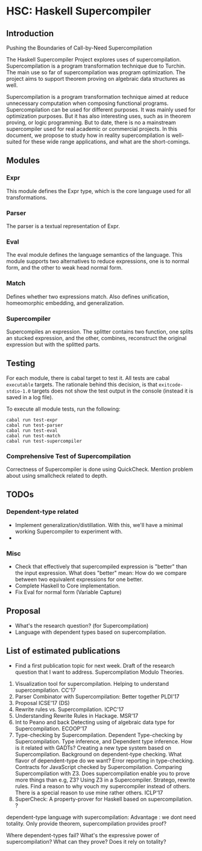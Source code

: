 
# HSC: Haskell Supercompiler

## Introduction

Pushing the Boundaries of Call-by-Need Supercompilation

The Haskell Supercompiler Project explores uses of supercompilation.
Supercompilation is a program transformation technique due to Turchin.
The main use so far of supercompilation was program optimization.
The project aims to support theorem proving on algebraic data structures
as well.

Supercompilation is a program transformation technique aimed at reduce unnecessary computation when composing functional programs.
Supercompilation can be used for different purposes.
It was mainly used for optimization purposes.
But it has also interesting uses, such as in theorem proving, or logic programming.
But to date, there is no a mainstream supercompiler used for real academic or commercial projects.
In this document, we propose to study how in reality supercompilation is
well-suited for these wide range applications, and what are the short-comings.

## Modules

### Expr

This module defines the Expr type,
which is the core language used for all transformations.

### Parser

The parser is a textual representation of Expr.

### Eval

The eval module defines the language semantics of the language.
This module supports two alternatives to reduce expressions,
one is to normal form, and the other to weak head normal form.

### Match

Defines whether two expressions match.
Also defines unification, homeomorphic embedding, and generalization.

### Supercompiler

Supercompiles an expression.
The splitter contains two function, one splits an stucked expression,
and the other, combines, reconstruct the original expression but with the
splitted parts.

## Testing

For each module, there is cabal target to test it.
All tests are cabal `executable` targets.
The rationale behind this decision, is that `exitcode-stdio-1.0` targets does not show the test output in the console (instead it is saved in a log file).

To execute all module tests, run the following:

```
cabal run test-expr
cabal run test-parser
cabal run test-eval
cabal run test-match
cabal run test-supercompiler
```

### Comprehensive Test of Supercompilation

Correctness of Supercompiler is done using QuickCheck.
Mention problem about using smallcheck related to depth.

## TODOs

### Dependent-type related

* Implement generalization/distillation.
  With this, we'll have a minimal working Supercompiler to experiment with.
*

### Misc

* Check that effectively that supercompiled expression is
  "better" than the input expression.
  What does "better" mean: How do we compare between two equivalent
  expressions for one better.
* Complete Haskell to Core implementation.
* Fix Eval for normal form (Variable Capture)

## Proposal

* What's the research question? (for Supercompilation)
* Language with dependent types based on supercompilation.

## List of estimated publications

* Find a first publication topic for next week.
  Draft of the research question that I want to address.
  Supercompilation Modulo Theories.

1. Visualization tool for supercompilation.
  Helping to understand supercompilation.
  CC'17
2. Parser Combinator with Supercompilation: Better together
  PLDI'17
3. Proposal
  ICSE'17 (DS)
4. Rewrite rules vs. Supercompilation.
  ICPC'17
5. Understanding Rewrite Rules in Hackage.
  MSR'17
6. Int to Peano and back
  Detecting using of algebraic data type for Supercompilation.
  ECOOP'17
7. Type-checking by Supercompilation.
  Dependent Type-checking by Supercompilation.
  Type inference, and Dependent type inference.
  How is it related with GADTs?
  Creating a new type system based on Supercompilation.
  Background on dependent-type checking.
  What flavor of dependent-type do we want?
  Error reporting in type-checking.
  Contracts for JavaScript checked by Supercompilation.
  Comparing Supercompilation with Z3.
  Does supercompilation enable you to prove more things than e.g, Z3?
  Using Z3 in a Supercompiler.
  Stratego, rewrite rules.
  Find a reason to why vouch my supercompiler instead of others.
    There is a special reason to use mine rather others.
  ICLP'17
8. SuperCheck: A property-prover for Haskell based on supercompilation.
  ?

dependent-type language with supercompilation:
Advantage : we dont need totality.
Only provide theorem, supercompilation provides proof?

Where dependent-types fail?
What's the expressive power of supercompilation? What can they prove? Does it rely on totality?
